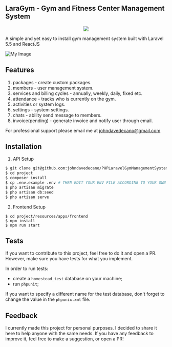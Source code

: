 ## LaraGym - Gym and Fitness Center Management System

<p align="center">
    <img src="https://raw.github.com/johndavedecano/PHPLaravelGymManagementSystem/master/logo.png" />
</p>

A simple and yet easy to install gym management system built with Laravel 5.5 and ReactJS

![My Image](https://raw.github.com/johndavedecano/PHPLaravelGymManagementSystem/master/screenshot.png)

## Features

1. packages - create custom packages.
2. members - user management system.
3. services and billing cycles - annually, weekly, daily, fixed etc.
4. attendance - tracks who is currently on the gym.
5. activities or system logs.
6. settings - system settings.
7. chats - ability send message to members.
8. invoice(pending) - generate invoice and notify user through email.

For professional support please email me at johndavedecano@gmail.com

## Installation

1. API Setup

```bash
$ git clone git@github.com:johndavedecano/PHPLaravelGymManagementSystem.git project
$ cd project
$ composer install
$ cp .env.example .env # THEN EDIT YOUR ENV FILE ACCORDING TO YOUR OWN SETTINGS.
$ php artisan migrate
$ php artisan db:seed
$ php artisan serve
```

2. Frontend Setup

```base
$ cd project/resources/apps/frontend
$ npm install
$ npm run start
```

## Tests

If you want to contribute to this project, feel free to do it and open a PR. However, make sure you have tests for what you implement.

In order to run tests:

* create a `homestead_test` database on your machine;
* run `phpunit`;

If you want to specify a different name for the test database, don't forget to change the value in the `phpunix.xml` file.

## Feedback

I currently made this project for personal purposes. I decided to share it here to help anyone with the same needs. If you have any feedback to improve it, feel free to make a suggestion, or open a PR!

